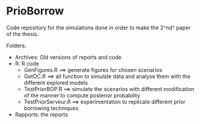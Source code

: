 # PrioBorrow
 
Code repository for the simulations done in order to make the 2^nd^ paper of the thesis.

Folders:

- Archives: Old versions of reports and code
- R: R code
    - GenFigures.R ==> generate figures for chosen scenarios
    - GetOC.R ==> all function to simulate data and analyse them with the different explored models
    - TestPriorBOP.R ==> simulate the scenarios with different modification of the manner to compute posterior probability
    - TestPriorServeur.R ==> experimentation to replicate different prior borrowing techniques
- Rapports: the reports
 
 
